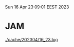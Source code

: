 Sun 16 Apr 23:09:01 EEST 2023
# JAM
<a href='./cache/202304/16_23.log'>./cache/202304/16_23.log</a>
